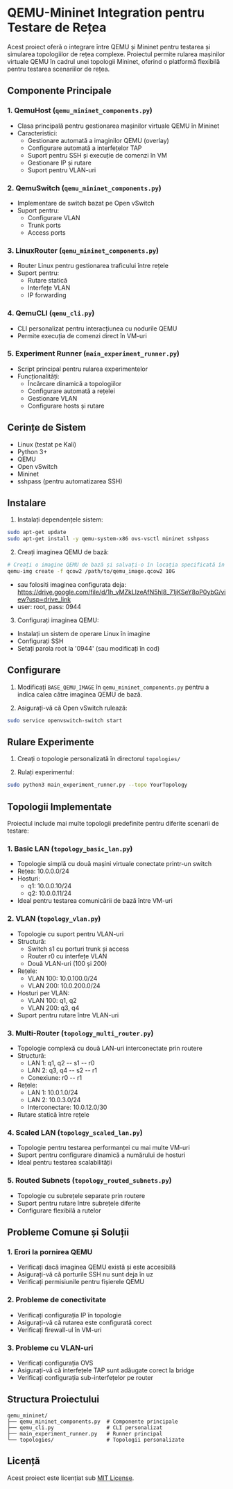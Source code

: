 # QEMU-Mininet Integration pentru Testare de Rețea

Acest proiect oferă o integrare între QEMU și Mininet pentru testarea și simularea topologiilor de rețea complexe. Proiectul permite rularea mașinilor virtuale QEMU în cadrul unei topologii Mininet, oferind o platformă flexibilă pentru testarea scenariilor de rețea.

## Componente Principale

### 1. QemuHost (`qemu_mininet_components.py`)
- Clasa principală pentru gestionarea mașinilor virtuale QEMU în Mininet
- Caracteristici:
  - Gestionare automată a imaginilor QEMU (overlay)
  - Configurare automată a interfețelor TAP
  - Suport pentru SSH și execuție de comenzi în VM
  - Gestionare IP și rutare
  - Suport pentru VLAN-uri

### 2. QemuSwitch (`qemu_mininet_components.py`)
- Implementare de switch bazat pe Open vSwitch
- Suport pentru:
  - Configurare VLAN
  - Trunk ports
  - Access ports

### 3. LinuxRouter (`qemu_mininet_components.py`)
- Router Linux pentru gestionarea traficului între rețele
- Suport pentru:
  - Rutare statică
  - Interfețe VLAN
  - IP forwarding

### 4. QemuCLI (`qemu_cli.py`)
- CLI personalizat pentru interacțiunea cu nodurile QEMU
- Permite execuția de comenzi direct în VM-uri

### 5. Experiment Runner (`main_experiment_runner.py`)
- Script principal pentru rularea experimentelor
- Funcționalități:
  - Încărcare dinamică a topologiilor
  - Configurare automată a rețelei
  - Gestionare VLAN
  - Configurare hosts și rutare

## Cerințe de Sistem

- Linux (testat pe Kali)
- Python 3+
- QEMU
- Open vSwitch
- Mininet
- sshpass (pentru automatizarea SSH)

## Instalare

1. Instalați dependențele sistem:
```bash
sudo apt-get update
sudo apt-get install -y qemu-system-x86 ovs-vsctl mininet sshpass
```

2. Creați imaginea QEMU de bază:
```bash
# Creați o imagine QEMU de bază și salvați-o în locația specificată în BASE_QEMU_IMAGE
qemu-img create -f qcow2 /path/to/qemu_image.qcow2 10G
```
- sau folositi imaginea configurata deja: https://drive.google.com/file/d/1h_vMZkLlzeAfN5hI8_71jKSeY8oP0ybG/view?usp=drive_link
- user: root, pass: 0944

3. Configurați imaginea QEMU:
- Instalați un sistem de operare Linux în imagine
- Configurați SSH
- Setați parola root la '0944' (sau modificați în cod)

## Configurare

1. Modificați `BASE_QEMU_IMAGE` în `qemu_mininet_components.py` pentru a indica calea către imaginea QEMU de bază.

2. Asigurați-vă că Open vSwitch rulează:
```bash
sudo service openvswitch-switch start
```

## Rulare Experimente

1. Creați o topologie personalizată în directorul `topologies/`

2. Rulați experimentul:
```bash
sudo python3 main_experiment_runner.py --topo YourTopology
```

## Topologii Implementate

Proiectul include mai multe topologii predefinite pentru diferite scenarii de testare:

### 1. Basic LAN (`topology_basic_lan.py`)
- Topologie simplă cu două mașini virtuale conectate printr-un switch
- Rețea: 10.0.0.0/24
- Hosturi:
  - q1: 10.0.0.10/24
  - q2: 10.0.0.11/24
- Ideal pentru testarea comunicării de bază între VM-uri

### 2. VLAN (`topology_vlan.py`)
- Topologie cu suport pentru VLAN-uri
- Structură:
  - Switch s1 cu porturi trunk și access
  - Router r0 cu interfețe VLAN
  - Două VLAN-uri (100 și 200)
- Rețele:
  - VLAN 100: 10.0.100.0/24
  - VLAN 200: 10.0.200.0/24
- Hosturi per VLAN:
  - VLAN 100: q1, q2
  - VLAN 200: q3, q4
- Suport pentru rutare între VLAN-uri

### 3. Multi-Router (`topology_multi_router.py`)
- Topologie complexă cu două LAN-uri interconectate prin routere
- Structură:
  - LAN 1: q1, q2 -- s1 -- r0
  - LAN 2: q3, q4 -- s2 -- r1
  - Conexiune: r0 -- r1
- Rețele:
  - LAN 1: 10.0.1.0/24
  - LAN 2: 10.0.3.0/24
  - Interconectare: 10.0.12.0/30
- Rutare statică între rețele

### 4. Scaled LAN (`topology_scaled_lan.py`)
- Topologie pentru testarea performanței cu mai multe VM-uri
- Suport pentru configurare dinamică a numărului de hosturi
- Ideal pentru testarea scalabilității

### 5. Routed Subnets (`topology_routed_subnets.py`)
- Topologie cu subrețele separate prin routere
- Suport pentru rutare între subrețele diferite
- Configurare flexibilă a rutelor

## Probleme Comune și Soluții

### 1. Erori la pornirea QEMU
- Verificați dacă imaginea QEMU există și este accesibilă
- Asigurați-vă că porturile SSH nu sunt deja în uz
- Verificați permisiunile pentru fișierele QEMU

### 2. Probleme de conectivitate
- Verificați configurația IP în topologie
- Asigurați-vă că rutarea este configurată corect
- Verificați firewall-ul în VM-uri

### 3. Probleme cu VLAN-uri
- Verificați configurația OVS
- Asigurați-vă că interfețele TAP sunt adăugate corect la bridge
- Verificați configurația sub-interfețelor pe router

## Structura Proiectului

```
qemu_mininet/
├── qemu_mininet_components.py  # Componente principale
├── qemu_cli.py                 # CLI personalizat
├── main_experiment_runner.py   # Runner principal
└── topologies/                 # Topologii personalizate
```

## Licență

Acest proiect este licențiat sub [MIT License](LICENSE).
